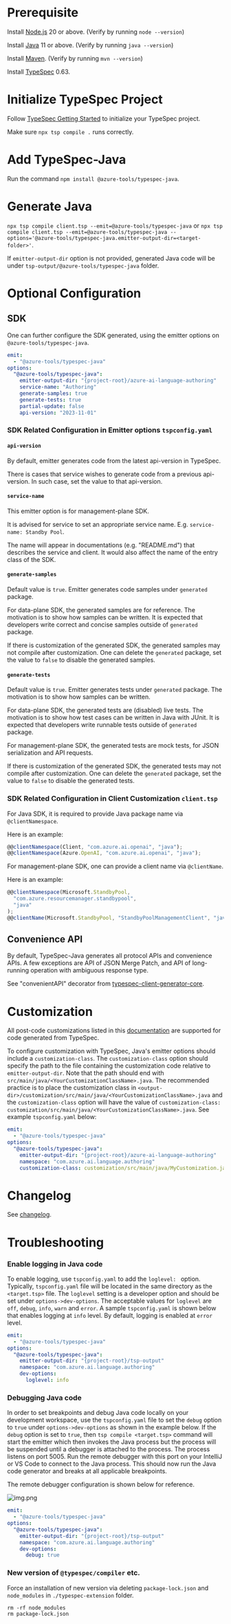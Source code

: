 # Prerequisite

Install [Node.js](https://nodejs.org/en/download/) 20 or above. (Verify by running `node --version`)

Install [Java](https://docs.microsoft.com/java/openjdk/download) 11 or above. (Verify by running `java --version`)

Install [Maven](https://maven.apache.org/download.cgi). (Verify by running `mvn --version`)

Install [TypeSpec](https://typespec.io/) 0.63.

# Initialize TypeSpec Project

Follow [TypeSpec Getting Started](https://typespec.io/docs/) to initialize your TypeSpec project.

Make sure `npx tsp compile .` runs correctly.

# Add TypeSpec-Java

Run the command `npm install @azure-tools/typespec-java`.

# Generate Java

`npx tsp compile client.tsp --emit=@azure-tools/typespec-java` or `npx tsp compile client.tsp --emit=@azure-tools/typespec-java --options='@azure-tools/typespec-java.emitter-output-dir=<target-folder>'`.

If `emitter-output-dir` option is not provided, generated Java code will be under `tsp-output/@azure-tools/typespec-java` folder.

# Optional Configuration

## SDK

One can further configure the SDK generated, using the emitter options on `@azure-tools/typespec-java`.

```yaml
emit:
  - "@azure-tools/typespec-java"
options:
  "@azure-tools/typespec-java":
    emitter-output-dir: "{project-root}/azure-ai-language-authoring"
    service-name: "Authoring"
    generate-samples: true
    generate-tests: true
    partial-update: false
    api-version: "2023-11-01"
```

### SDK Related Configuration in Emitter options `tspconfig.yaml`

#### `api-version`

By default, emitter generates code from the latest api-version in TypeSpec.

There is cases that service wishes to generate code from a previous api-version. In such case, set the value to that api-version.

#### `service-name`

This emitter option is for management-plane SDK.

It is advised for service to set an appropriate service name. E.g. `service-name: Standby Pool`.

The name will appear in documentations (e.g. "README.md") that describes the service and client. It would also affect the name of the entry class of the SDK.

#### `generate-samples`

Default value is `true`. Emitter generates code samples under `generated` package.

For data-plane SDK, the generated samples are for reference. The motivation is to show how samples can be written. It is expected that developers write correct and concise samples outside of `generated` package.

If there is customization of the generated SDK, the generated samples may not compile after customization. One can delete the `generated` package, set the value to `false` to disable the generated samples.

#### `generate-tests`

Default value is `true`. Emitter generates tests under `generated` package. The motivation is to show how samples can be written.

For data-plane SDK, the generated tests are (disabled) live tests. The motivation is to show how test cases can be written in Java with JUnit. It is expected that developers write runnable tests outside of `generated` package.

For management-plane SDK, the generated tests are mock tests, for JSON serialization and API requests.

If there is customization of the generated SDK, the generated tests may not compile after customization. One can delete the `generated` package, set the value to `false` to disable the generated tests.

### SDK Related Configuration in Client Customization `client.tsp`

For Java SDK, it is required to provide Java package name via `@clientNamespace`.

Here is an example:

```ts
@@clientNamespace(Client, "com.azure.ai.openai", "java");
@@clientNamespace(Azure.OpenAI, "com.azure.ai.openai", "java");
```

For management-plane SDK, one can provide a client name via `@clientName`.

Here is an example:

```ts
@@clientNamespace(Microsoft.StandbyPool,
  "com.azure.resourcemanager.standbypool",
  "java"
);
@@clientName(Microsoft.StandbyPool, "StandbyPoolManagementClient", "java");
```

## Convenience API

By default, TypeSpec-Java generates all protocol APIs and convenience APIs.
A few exceptions are API of JSON Merge Patch, and API of long-running operation with ambiguous response type.

See "convenientAPI" decorator from [typespec-client-generator-core](https://github.com/Azure/typespec-azure/tree/main/packages/typespec-client-generator-core).

# Customization

All post-code customizations listed in this [documentation](https://github.com/Azure/autorest.java/tree/main/customization-base/README.md) are supported for code generated from TypeSpec.

To configure customization with TypeSpec, Java's emitter options should include a `customization-class`. The `customization-class` option should specify the path to the file containing the customization code relative to `emitter-output-dir`. Note that the path should end with `src/main/java/<YourCustomizationClassName>.java`. The recommended practice is to place the customization class in `<output-dir>/customization/src/main/java/<YourCustomizationClassName>.java` and the `customization-class` option will have the value of `customization-class: customization/src/main/java/<YourCustomizationClassName>.java`. See example `tspconfig.yaml` below:

```yaml
emit:
  - "@azure-tools/typespec-java"
options:
  "@azure-tools/typespec-java":
    emitter-output-dir: "{project-root}/azure-ai-language-authoring"
    namespace: "com.azure.ai.language.authoring"
    customization-class: customization/src/main/java/MyCustomization.java
```

# Changelog

See [changelog](https://github.com/Azure/autorest.java/blob/main/typespec-extension/changelog.md).

# Troubleshooting

### Enable logging in Java code

To enable logging, use `tspconfig.yaml` to add the `loglevel: ` option. Typically, `tspconfig.yaml` file will be
located in the same directory as the `<target.tsp>` file. The `loglevel` setting is a developer option and should be set under `options->dev-options`. The acceptable values for `loglevel` are
`off`, `debug`, `info`, `warn` and `error`. A sample `tspconfig.yaml` is shown below that enables logging at `info` level. By default,
logging is enabled at `error` level.

```yaml
emit:
  - "@azure-tools/typespec-java"
options:
  "@azure-tools/typespec-java":
    emitter-output-dir: "{project-root}/tsp-output"
    namespace: "com.azure.ai.language.authoring"
    dev-options:
      loglevel: info
```

### Debugging Java code

In order to set breakpoints and debug Java code locally on your development workspace, use the `tspconfig.yaml` file to
set the `debug` option to `true` under `options->dev-options` as shown in the example below. If the `debug` option is set
to `true`, then `tsp compile <target.tsp>` command will start the emitter which then invokes the Java process but the process
will be suspended until a debugger is attached to the process. The process listens on port 5005. Run the remote debugger
with this port on your IntelliJ or VS Code to connect to the Java process. This should now run the Java code generator
and breaks at all applicable breakpoints.

The remote debugger configuration is shown below for reference.

![img.png](https://raw.githubusercontent.com/Azure/autorest.java/main/docs/images/remote-debugger-config.png)

```yaml
emit:
  - "@azure-tools/typespec-java"
options:
  "@azure-tools/typespec-java":
    emitter-output-dir: "{project-root}/tsp-output"
    namespace: "com.azure.ai.language.authoring"
    dev-options:
      debug: true
```

### New version of `@typespec/compiler` etc.

Force an installation of new version via deleting `package-lock.json` and `node_modules` in `./typespec-extension` folder.

```shell
rm -rf node_modules
rm package-lock.json
```
